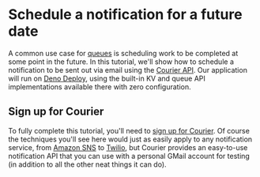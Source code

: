 # Schedule a notification for a future date

A common use case for [queues](../manual/queue_overview.md) is scheduling work
to be completed at some point in the future. In this tutorial, we'll show how to
schedule a notification to be sent out via email using the
[Courier API](https://www.courier.com/). Our application will run on
[Deno Deploy](https://www.deno.com/deploy), using the built-in KV and queue API
implementations available there with zero configuration.

## Sign up for Courier

To fully complete this tutorial, you'll need to
[sign up for Courier](https://app.courier.com/signup). Of course the techniques
you'll see here would just as easily apply to any notification service, from
[Amazon SNS](https://aws.amazon.com/sns/) to [Twilio](https://www.twilio.com),
but Courier provides an easy-to-use notification API that you can use with a
personal GMail account for testing (in addition to all the other neat things it
can do).
